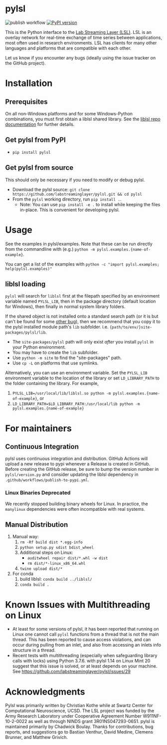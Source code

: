 # pylsl

![publish workflow](https://github.com/labstreaminglayer/pylsl/actions/workflows/publish-to-pypi.yml/badge.svg)
[![PyPI version](https://badge.fury.io/py/pylsl.svg)](https://badge.fury.io/py/pylsl)

This is the Python interface to the [Lab Streaming Layer (LSL)](https://github.com/sccn/labstreaminglayer).
LSL is an overlay network for real-time exchange of time series between applications,
most often used in research environments. LSL has clients for many other languages
and platforms that are compatible with each other.

Let us know if you encounter any bugs (ideally using the issue tracker on
the GitHub project).

# Installation

## Prerequisites

On all non-Windows platforms and for some Windows-Python combinations, you must first obtain a liblsl shared library. See the [liblsl repo documentation](https://github.com/sccn/liblsl) for further details.

## Get pylsl from PyPI

* `pip install pylsl`

## Get pylsl from source

This should only be necessary if you need to modify or debug pylsl.

* Download the pylsl source: `git clone https://github.com/labstreaminglayer/pylsl.git && cd pylsl`
* From the `pylsl` working directory, run `pip install .`.
    * Note: You can use `pip install -e .` to install while keeping the files in-place. This is convenient for developing pylsl.

# Usage

See the examples in pylsl/examples. Note that these can be run directly from the commandline with (e.g.) `python -m pylsl.examples.{name-of-example}`.

You can get a list of the examples with `python -c "import pylsl.examples; help(pylsl.examples)"`

## liblsl loading

`pylsl` will search for `liblsl` first at the filepath specified by an environment variable named `PYLSL_LIB`, then in the package directory (default location for Windows), then finally in normal system library folders.

If the shared object is not installed onto a standard search path (or it is but can't be found for some [other bug](https://github.com/labstreaminglayer/pylsl/issues/48)), then we recommend that you copy it to the pylsl installed module path's `lib` subfolder. i.e. `{path/to/env/}site-packages/pylsl/lib`.

* The `site-packages/pylsl` path will only exist _after_ you install `pylsl` in your Python environment.
* You may have to create the `lib` subfolder.
* Use `python -m site` to find the "site-packages" path.
* Use `cp -L` on platforms that use symlinks.

Alternatively, you can use an environment variable. Set the `PYLSL_LIB` environment variable to the location of the library or set `LD_LIBRARY_PATH` to the folder containing the library. For example,

1. `PYLSL_LIB=/usr/local/lib/liblsl.so python -m pylsl.examples.{name-of-example}`, or
2. `LD_LIBRARY_PATH=$LD_LIBRARY_PATH:/usr/local/lib python -m pylsl.examples.{name-of-example}`

# For maintainers

## Continuous Integration

pylsl uses continuous integration and distribution. GitHub Actions will upload a new release to pypi whenever a Release is created in GitHub.
Before creating the GitHub release, be sure to bump the version number in `pylsl/version.py` and consider updating the liblsl dependency
in `.github/workflows/publish-to-pypi.yml`.

### Linux Binaries Deprecated

We recently stopped building binary wheels for Linux. In practice, the `manylinux` dependencies were often incompatible with real systems.

## Manual Distribution

1. Manual way:
    1. `rm -Rf build dist *.egg-info`
    1. `python setup.py sdist bdist_wheel`
    1. Additional steps on Linux:
        * `auditwheel repair dist/*.whl -w dist`
        * `rm dist/*-linux_x86_64.whl`
    1. `twine upload dist/*`
1. For conda
    1. build liblsl: `conda build ../liblsl/`
    1. `conda build .`

# Known Issues with Multithreading on Linux

* At least for some versions of pylsl, it has been reported that running on Linux one cannot call ``pylsl`` functions from a thread that is not the main thread. This has been reported to cause access violations, and can occur during pulling from an inlet, and also from accessing an inlets info structure in a thread.
* Recent tests with multithreading (especially when safeguarding library calls with locks) using Python 3.7.6. with pylsl 1.14 on Linux Mint 20 suggest that this issue is solved, or at least depends on your machine. See https://github.com/labstreaminglayer/pylsl/issues/29

# Acknowledgments

Pylsl was primarily written by Christian Kothe while at Swartz Center for Computational Neuroscience, UCSD. The LSL project was funded by the Army Research Laboratory under Cooperative Agreement Number W911NF-10-2-0022 as well as through NINDS grant 3R01NS047293-06S1. pylsl is maintained primarily by Chadwick Boulay. Thanks for contributions, bug reports, and suggestions go to Bastian Venthur, David Medine, Clemens Brunner, and Matthew Grivich.

